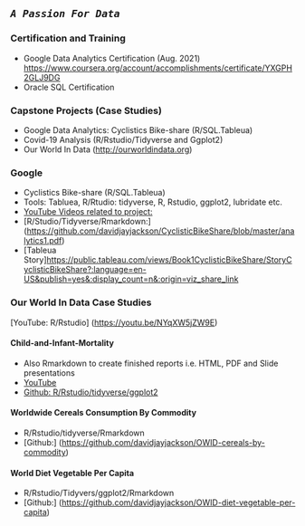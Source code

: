 ## *`A Passion For Data`*

### Certification and Training
* Google Data Analytics Certification    (Aug. 2021)
    https://www.coursera.org/account/accomplishments/certificate/YXGPH2GLJ9DG
* Oracle SQL Certification

### Capstone Projects (Case Studies)
* Google Data Analytics: Cyclistics Bike-share (R/SQL.Tableua)
*  Covid-19 Analysis (R/Rstudio/Tidyverse and Ggplot2)
*  Our World In Data (http://ourworldindata.org)

### Google 
* Cyclistics Bike-share (R/SQL.Tableua)
* Tools: Tabluea, R/Rtudio: tidyverse, R, Rstudio, ggplot2, lubridate etc.
* [YouTube Videos related to project:](https://youtube.com/playlist?list=PLnBliEe9L853Rrts3QKXzf-RL49uuTa57)
* [R/Studio/Tidyverse/Rmarkdown:] (https://github.com/davidjayjackson/CyclisticBikeShare/blob/master/analytics1.pdf)
* [Tableua Story]https://public.tableau.com/views/Book1CyclisticBikeShare/StoryCyclisticBikeShare?:language=en-US&publish=yes&:display_count=n&:origin=viz_share_link

### Our World In Data Case Studies
[YouTube: R/Rstudio] (https://youtu.be/NYqXW5jZW9E)
#### Child-and-Infant-Mortality
* Also Rmarkdown to create finished reports i.e. HTML, PDF and Slide presentations
* [YouTube](https://www.youtube.com/watch?v=NYqXW5jZW9E&list=PLnBliEe9L851D687E7u_seIQYCJUcJYHV)
* [Github: R/Rstudio/tidyverse/ggplot2](https://github.com/davidjayjackson/OWID-Child-and-Infant-Mortality)

#### Worldwide Cereals Consumption By Commodity
* R/Rstudio/tidyverse/Rmarkdown
* [Github:] (https://github.com/davidjayjackson/OWID-cereals-by-commodity)

#### World Diet Vegetable Per Capita
* R/Rstudio/Tidyvers/ggplot2/Rmarkdown
* [Github:] (https://github.com/davidjayjackson/OWID-diet-vegetable-per-capita)


